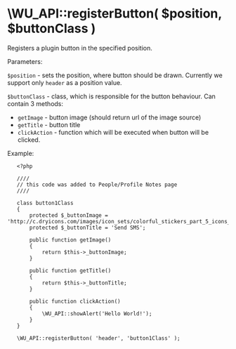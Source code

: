 \WU_API::registerButton( $position, $buttonClass )
===

Registers a plugin button in the specified position.

Parameters:

`$position` - sets the position, where button should be drawn. Currently we support only `header` as a position value.

`$buttonClass` - class, which is responsible for the button behaviour. Can contain 3 methods:

 * `getImage` - button image (should return url of the image source)
 * `getTitle` - button title
 * `clickAction` - function which will be executed when button will be clicked.

 Example:

 ```
    <?php

    ////
    // this code was added to People/Profile Notes page
    ////

    class button1Class
    {
        protected $_buttonImage = 'http://c.dryicons.com/images/icon_sets/colorful_stickers_part_5_icons_set/png/32x32/sms.png';
        protected $_buttonTitle = 'Send SMS';

        public function getImage()
        {
            return $this->_buttonImage;
        }

        public function getTitle()
        {
            return $this->_buttonTitle;
        }

        public function clickAction()
        {
            \WU_API::showAlert('Hello World!');
        }
    }

    \WU_API::registerButton( 'header', 'button1Class' );
 ```